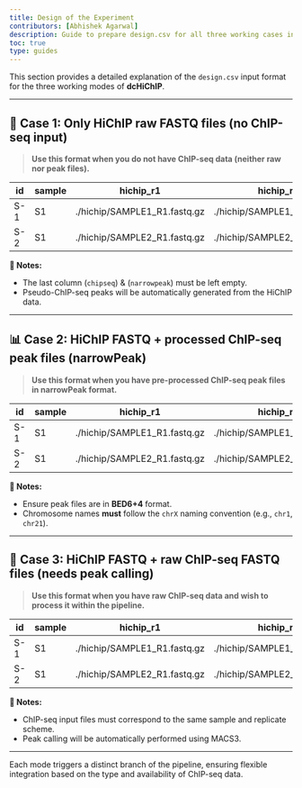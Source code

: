 ```yaml
---
title: Design of the Experiment
contributors: [Abhishek Agarwal]
description: Guide to prepare design.csv for all three working cases in dcHiChIP.
toc: true
type: guides
---
```


This section provides a detailed explanation of the `design.csv` input format for the three working modes of **dcHiChIP**.

---

## 🧪 Case 1: Only HiChIP raw FASTQ files (no ChIP-seq input)

> **Use this format when you do not have ChIP-seq data (neither raw nor peak files).**

|id  | sample | hichip_r1                    | hichip_r2                    | chipseq_r1 | chipseq_r2 | narrowpeak |
|----|--------|------------------------------|------------------------------|------------|------------|------------|
|S-1 | S1     | ./hichip/SAMPLE1_R1.fastq.gz | ./hichip/SAMPLE1_R2.fastq.gz |            |            |            |
|S-2 | S1     | ./hichip/SAMPLE2_R1.fastq.gz | ./hichip/SAMPLE2_R2.fastq.gz |            |            |            |


**📝 Notes:**
- The last column (`chipseq`) & (`narrowpeak`) must be left empty.
- Pseudo-ChIP-seq peaks will be automatically generated from the HiChIP data.

---

## 📊 Case 2: HiChIP FASTQ + processed ChIP-seq peak files (narrowPeak)

> **Use this format when you have pre-processed ChIP-seq peak files in narrowPeak format.**

|id  | sample | hichip_r1                    | hichip_r2                    | chipseq_r1 | chipseq_r2 | narrowpeak                |
|----|--------|------------------------------|------------------------------|------------|------------|---------------------------|
|S-1 | S1     | ./hichip/SAMPLE1_R1.fastq.gz | ./hichip/SAMPLE1_R2.fastq.gz |            |            | ./chip/SAMPLE1.narrowpeak |
|S-2 | S1     | ./hichip/SAMPLE2_R1.fastq.gz | ./hichip/SAMPLE2_R2.fastq.gz |            |            | ./chip/SAMPLE2.narrowpeak |    

**📝 Notes:**
- Ensure peak files are in **BED6+4** format.
- Chromosome names **must** follow the `chrX` naming convention (e.g., `chr1`, `chr21`).

---

## 🔬 Case 3: HiChIP FASTQ + raw ChIP-seq FASTQ files (needs peak calling)

> **Use this format when you have raw ChIP-seq data and wish to process it within the pipeline.**

|id  | sample | hichip_r1                    | hichip_r2                    | chipseq_r1                    | chipseq_r2                    | narrowpeak |
|----|--------|------------------------------|------------------------------|-------------------------------|-------------------------------|------------|
|S-1 | S1     | ./hichip/SAMPLE1_R1.fastq.gz | ./hichip/SAMPLE1_R2.fastq.gz | ./chipseq/SAMPLE1_R1.fastq.gz | ./chipseq/SAMPLE1_R2.fastq.gz |            |
|S-2 | S1     | ./hichip/SAMPLE2_R1.fastq.gz | ./hichip/SAMPLE2_R2.fastq.gz | ./chipseq/SAMPLE2_R1.fastq.gz | ./chipseq/SAMPLE2_R1.fastq.gz |            |

**📝 Notes:**
- ChIP-seq input files must correspond to the same sample and replicate scheme.
- Peak calling will be automatically performed using MACS3.

---

Each mode triggers a distinct branch of the pipeline, ensuring flexible integration based on the type and availability of ChIP-seq data.

